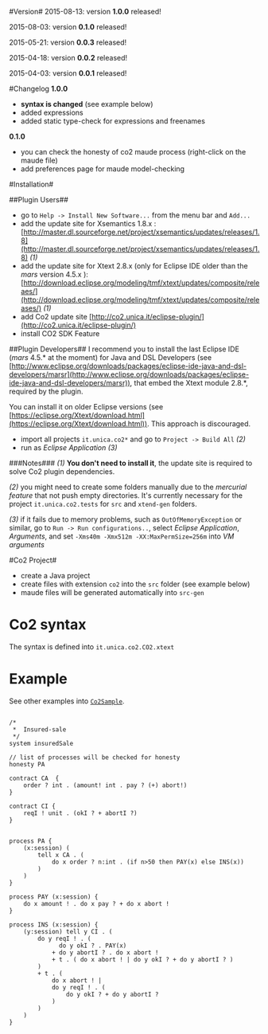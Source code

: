 #Version#
2015-08-13: version **1.0.0** released!

2015-08-03: version **0.1.0** released!

2015-05-21: version **0.0.3** released!

2015-04-18: version **0.0.2** released!

2015-04-03: version **0.0.1** released!

#Changelog
**1.0.0**

* **syntax is changed** (see example below)
* added expressions
* added static type-check for expressions and freenames

**0.1.0**

* you can check the honesty of co2 maude process (right-click on the maude file)
* add preferences page for maude model-checking


#Installation#

##Plugin Users##
* go to `Help -> Install New Software...` from the menu bar and `Add...`
* add the update site for Xsemantics 1.8.x : [http://master.dl.sourceforge.net/project/xsemantics/updates/releases/1.8](http://master.dl.sourceforge.net/project/xsemantics/updates/releases/1.8) *(1)*
* add the update site for Xtext 2.8.x (only for Eclipse IDE older than the *mars* version 4.5.x ): [http://download.eclipse.org/modeling/tmf/xtext/updates/composite/releaes/](http://download.eclipse.org/modeling/tmf/xtext/updates/composite/releases/) *(1)*
* add Co2 update site [http://co2.unica.it/eclipse-plugin/](http://co2.unica.it/eclipse-plugin/)
* install CO2 SDK Feature

##Plugin Developers##
I recommend you to install the last Eclipse IDE (*mars* 4.5.\* at the moment) for Java and DSL Developers (see [http://www.eclipse.org/downloads/packages/eclipse-ide-java-and-dsl-developers/marsr](http://www.eclipse.org/downloads/packages/eclipse-ide-java-and-dsl-developers/marsr)), that embed the Xtext module 2.8.\*, required by the plugin. 

You can install it on older Eclipse versions (see [https://eclipse.org/Xtext/download.html](https://eclipse.org/Xtext/download.html)). This approach is discouraged.

* import all projects `it.unica.co2*` and go to `Project -> Build All` *(2)*
* run as *Eclipse Application* *(3)*

###Notes###
*(1)* **You don't need to install it**, the update site is required to solve Co2 plugin dependencies.

*(2)* you might need to create some folders manually due to the *mercurial feature* that not push empty directories. It's currently necessary for the project `it.unica.co2.tests` for `src` and `xtend-gen` folders.

*(3)* if it fails due to memory problems, such as `OutOfMemoryException` or similar, go to `Run -> Run configurations..`, select *Eclipse Application*, *Arguments*, and set `-Xms40m -Xmx512m -XX:MaxPermSize=256m` into *VM arguments*

#Co2 Project#
* create a Java project
* create files with extension `co2` into the `src` folder (see example below)
* maude files will be generated automatically into `src-gen`

# Co2 syntax #
The syntax is defined into `it.unica.co2.CO2.xtext`

# Example #
See other examples into [`Co2Sample`](Co2Sample).
```

/*
 *  Insured-sale
 */
system insuredSale

// list of processes will be checked for honesty
honesty PA

contract CA  {
	order ? int . (amount! int . pay ? (+) abort!)
}

contract CI {
	reqI ! unit . (okI ? + abortI ?)
}


process PA {
	(x:session) (
		tell x CA . (
			do x order ? n:int . (if n>50 then PAY(x) else INS(x))
		) 
	)
}

process PAY (x:session) {
    do x amount ! . do x pay ? + do x abort !
}
   
process INS (x:session) {
	(y:session) tell y CI . (
        do y reqI ! . ( 
              do y okI ? . PAY(x)
            + do y abortI ? . do x abort !
            + t . ( do x abort ! | do y okI ? + do y abortI ? ) 
        )
        + t . (
        	do x abort ! | 
			do y reqI ! . (
				do y okI ? + do y abortI ?
			)
        ) 
    )
}
```